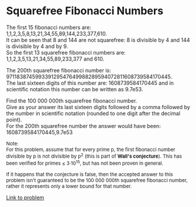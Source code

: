 # Squarefree Fibonacci Numbers

<p>
The first 15 fibonacci numbers are:<br />
1,1,2,3,5,8,13,21,34,55,89,144,233,377,610.<br />
It can be seen that 8 and 144 are not squarefree: 8 is divisible by 4 and 144 is divisible by 4 and by 9.<br /> 
So the first 13 squarefree fibonacci numbers are:<br />
1,1,2,3,5,13,21,34,55,89,233,377 and 610.
</p>
<p>
The 200th squarefree fibonacci number is:
971183874599339129547649988289594072811608739584170445.<br />
The last sixteen digits of this number are: 1608739584170445 and in scientific notation this number can be written as 9.7e53.
</p>
<p>
Find the 100 000 000th squarefree fibonacci number.<br />
Give as your answer its last sixteen digits followed by a comma followed by the number in scientific notation (rounded to one digit after the decimal point).<br />
For the 200th squarefree number the answer would have been: 1608739584170445,9.7e53
</p>
<p>
<font size="-1">
Note:<br /> 
For this problem, assume that for every prime p, the first fibonacci number divisible by p is not divisible by p<sup>2</sup> (this is part of <b>Wall's conjecture</b>). This has been verified for primes ≤ 3·10<sup>15</sup>, but has not been proven in general.<br />

If it happens that the conjecture is false, then the accepted answer to this problem isn't guaranteed to be the 100 000 000th squarefree fibonacci number, rather it represents only a lower bound for that number.
</font>
</p>




[Link to problem](https://projecteuler.net/problem=399)
